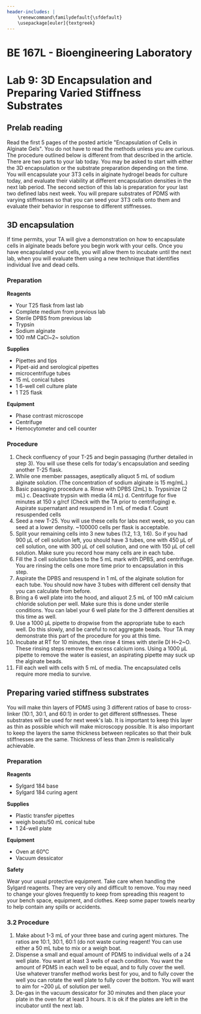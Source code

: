 ```yaml
---
header-includes: |
    \renewcommand\familydefault{\sfdefault}
    \usepackage[euler]{textgreek}
---
```


# BE 167L - Bioengineering Laboratory

# Lab 9: 3D Encapsulation and Preparing Varied Stiffness Substrates

## Prelab reading

Read the first 5 pages of the posted article "Encapsulation of Cells in Alginate Gels". You do not have to read the methods unless you are curious. The procedure outlined below is different from that described in the article. There are two parts to your lab today. You may be asked to start with either the 3D encapsulation or the substrate preparation depending on the time. You will encapsulate your 3T3 cells in alginate hydrogel beads for culture today, and evaluate their viability at different encapsulation densities in the next lab period. The second section of this lab is preparation for your last two defined labs next week. You will prepare substrates of PDMS with varying stiffnesses so that you can seed your 3T3 cells onto them and evaluate their behavior in response to different stiffnesses.

## 3D encapsulation

If time permits, your TA will give a demonstration on how to encapsulate cells in alginate beads before you begin work with your cells. Once you have encapsulated your cells, you will allow them to incubate until the next lab, when you will evaluate them using a new technique that identifies individual live and dead cells.

### Preparation

**Reagents**

- Your T25 flask from last lab
- Complete medium from previous lab
- Sterile DPBS from previous lab
- Trypsin
- Sodium alginate
- 100 mM CaCl~2~ solution

**Supplies**

- Pipettes and tips
- Pipet-aid and serological pipettes
- microcentrifuge tubes
- 15 mL conical tubes
- 1 6-well cell culture plate
- 1 T25 flask

**Equipment**

- Phase contrast microscope
- Centrifuge
- Hemocytometer and cell counter

### Procedure 

1. Check confluency of your T-25 and begin passaging (further detailed in step 3). You will use these cells for today's encapsulation and seeding another T-25 flask.
2. While one member passages, aseptically aliquot 5 mL of sodium alginate solution. (The concentration of sodium alginate is 15 mg/mL.)
3. Basic passaging procedure
    a.  Rinse with DPBS (2mL)
    b.  Trypsinize (2 mL)
    c.  Deactivate trypsin with media (4 mL)
    d.  Centrifuge for five minutes at 150 x g/rcf (Check with the TA prior to centrifuging)
    e.  Aspirate supernatant and resuspend in 1 mL of media
    f.  Count resuspended cells
4. Seed a new T-25. You will use these cells for labs next week, so you can seed at a lower density. ~100000 cells per flask is acceptable.
5. Split your remaining cells into 3 new tubes (1:2, 1:3, 1:6). So if you had 900 μL of cell solution left, you should have 3 tubes, one with 450 μL of cell solution, one with 300 μL of cell solution, and one with 150 μL of cell solution. Make sure you record how many cells are in each tube.
6. Fill the 3 cell solution tubes to the 5 mL mark with DPBS, and centrifuge. You are rinsing the cells one more time prior to encapsulation in this step.
7. Aspirate the DPBS and resuspend in 1 mL of the alginate solution for each tube. You should now have 3 tubes with different cell density that you can calculate from before.
8.  Bring a 6 well plate into the hood, and aliquot 2.5 mL of 100 mM calcium chloride solution per well. Make sure this is done under sterile conditions. You can label your 6 well plate for the 3 different densities at this time as well.
9.  Use a 1000 μL pipette to dropwise from the appropriate tube to each well. Do this slowly, and be careful to not aggregate beads. Your TA may demonstrate this part of the procedure for you at this time.
10. Incubate at RT for 10 minutes, then rinse 4 times with sterile DI H~2~O. These rinsing steps remove the excess calcium ions. Using a 1000 μL pipette to remove the water is easiest, an aspirating pipette may suck up the alginate beads.
11. Fill each well with cells with 5 mL of media. The encapsulated cells require more media to survive.

## Preparing varied stiffness substrates

You will make thin layers of PDMS using 3 different ratios of base to cross-linker (10:1, 30:1, and 60:1) in order to get different stiffnesses. These substrates will be used for next week's lab. It is important to keep this layer as thin as possible which will make microscopy possible. It is also important to keep the layers the same thickness between replicates so that their bulk stiffnesses are the same. Thickness of less than 2*mm* is realistically achievable.

### Preparation

**Reagents**

- Sylgard 184 base
- Sylgard 184 curing agent

**Supplies**

- Plastic transfer pipettes
- weigh boats/50 mL conical tube
- 1 24-well plate

**Equipment**

- Oven at 60℃
- Vacuum dessicator

**Safety**

Wear your usual protective equipment. Take care when handling the Sylgard reagents. They are very oily and difficult to remove. You may need to change your gloves frequently to keep from spreading this reagent to your bench space, equipment, and clothes. Keep some paper towels nearby to help contain any spills or accidents.

### 3.2 Procedure 

1. Make about 1-3 mL of your three base and curing agent mixtures. The ratios are 10:1, 30:1, 60:1 (do not waste curing reagent! You can use either a 50 mL tube to mix or a weigh boat.
2. Dispense a small and equal amount of PDMS to individual wells of a 24 well plate. You want at least 3 wells of each condition. You want the amount of PDMS in each well to be equal, and to fully cover the well. Use whatever transfer method works best for you, and to fully cover the well you can rotate the well plate to fully cover the bottom. You will want to aim for ~200 μL of solution per well.
3. De-gas in the vacuum dessicator for 30 minutes and then place your plate in the oven for at least 3 hours. It is ok if the plates are left in the incubator until the next lab.
